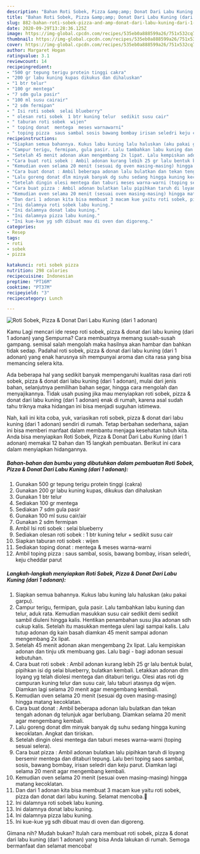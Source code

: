 ```yaml
---
description: "Bahan Roti Sobek, Pizza &amp;amp; Donat Dari Labu Kuning (dari 1 adonan) | Resep Bumbu Roti Sobek, Pizza &amp;amp; Donat Dari Labu Kuning (dari 1 adonan) Yang Enak Dan Mudah"
title: "Bahan Roti Sobek, Pizza &amp;amp; Donat Dari Labu Kuning (dari 1 adonan) | Resep Bumbu Roti Sobek, Pizza &amp;amp; Donat Dari Labu Kuning (dari 1 adonan) Yang Enak Dan Mudah"
slug: 882-bahan-roti-sobek-pizza-and-amp-donat-dari-labu-kuning-dari-1-adonan-resep-bumbu-roti-sobek-pizza-and-amp-donat-dari-labu-kuning-dari-1-adonan-yang-enak-dan-mudah
date: 2020-09-29T13:28:36.125Z
image: https://img-global.cpcdn.com/recipes/535eb0a888599a26/751x532cq70/roti-sobek-pizza-donat-dari-labu-kuning-dari-1-adonan-foto-resep-utama.jpg
thumbnail: https://img-global.cpcdn.com/recipes/535eb0a888599a26/751x532cq70/roti-sobek-pizza-donat-dari-labu-kuning-dari-1-adonan-foto-resep-utama.jpg
cover: https://img-global.cpcdn.com/recipes/535eb0a888599a26/751x532cq70/roti-sobek-pizza-donat-dari-labu-kuning-dari-1-adonan-foto-resep-utama.jpg
author: Margaret Hogan
ratingvalue: 3.1
reviewcount: 14
recipeingredient:
- "500 gr tepung terigu protein tinggi cakra"
- "200 gr labu kuning kupas dikukus dan dihaluskan"
- "1 btr telur"
- "100 gr mentega"
- "7 sdm gula pasir"
- "100 ml susu cairair"
- "2 sdm fermipan"
- " Isi roti sobek  selai blueberry"
- " olesan roti sobek  1 btr kuning telur  sedikit susu cair"
- " taburan roti sobek  wijen"
- " toping donat  mentega  meses warnawarni"
- " toping pizza  saus sambal sosis bawang bombay irisan seledri keju cheddar parut"
recipeinstructions:
- "Siapkan semua bahannya. Kukus labu kuning lalu haluskan (aku pakai garpu)."
- "Campur terigu, fermipan, gula pasir. Lalu tambahkan labu kuning dan telur, aduk rata. Kemudian masukkan susu cair sedikit demi sedikit sambil diuleni hingga kalis. Hentikan penambahan susu jika adonan sdh cukup kalis. Setelah itu masukkan mentega uleni lagi sampai kalis. Lalu tutup adonan dg kain basah diamkan 45 menit sampai adonan mengembang 2x lipat."
- "Setelah 45 menit adonan akan mengembang 2x lipat. Lalu kempiskan adonan dan tinju utk membuang gas. Lalu bagi - bagi adonan sesuai kebutuhan."
- "Cara buat roti sobek : Ambil adonan kurang lebih 25 gr lalu bentuk bulat, pipihkan isi dg selai blueberry, bulatkan kembali. Letakkan adonan dlm loyang yg telah diolesi mentega dan ditaburi terigu. Olesi atas roti dg campuran kuning telur dan susu cair, lalu taburi atasnya dg wijen. Diamkan lagi selama 20 menit agar mengembang kembali."
- "Kemudian oven selama 20 menit (sesuai dg oven masing-masing) hingga matang kecoklatan."
- "Cara buat donat : Ambil beberapa adonan lalu bulatkan dan tekan tengah adonan dg telunjuk agar berlubang. Diamkan selama 20 menit agar mengembang kembali."
- "Lalu goreng donat dlm minyak banyak dg suhu sedang hingga kuning kecoklatan. Angkat dan tiriskan."
- "Setelah dingin olesi mentega dan taburi meses warna-warni (toping sesuai selera)."
- "Cara buat pizza : Ambil adonan bulatkan lalu pipihkan taruh di loyang bersemir mentega dan ditaburi tepung. Lalu beri toping saos sambal, sosis, bawang bombay, irisan seledri dan keju parut. Diamkan lagi selama 20 menit agar mengembang kembali."
- "Kemudian oven selama 20 menit (sesuai oven masing-masing) hingga matang kecoklatan."
- "Dan dari 1 adonan kita bisa membuat 3 macam kue yaitu roti sobek, pizza dan donat dari labu kuning. Selamat mencoba.👩"
- "Ini dalamnya roti sobek labu kuning."
- "Ini dalamnya donat labu kuning."
- "Ini dalamnya pizza labu kuning."
- "Ini kue-kue yg sdh dibuat mau di oven dan digoreng."
categories:
- Resep
tags:
- roti
- sobek
- pizza

katakunci: roti sobek pizza 
nutrition: 298 calories
recipecuisine: Indonesian
preptime: "PT16M"
cooktime: "PT37M"
recipeyield: "3"
recipecategory: Lunch

---
```



![Roti Sobek, Pizza &amp; Donat Dari Labu Kuning (dari 1 adonan)](https://img-global.cpcdn.com/recipes/535eb0a888599a26/751x532cq70/roti-sobek-pizza-donat-dari-labu-kuning-dari-1-adonan-foto-resep-utama.jpg)

Kamu Lagi mencari ide resep roti sobek, pizza &amp; donat dari labu kuning (dari 1 adonan) yang Sempurna? Cara membuatnya memang susah-susah gampang. semisal salah mengolah maka hasilnya akan hambar dan bahkan tidak sedap. Padahal roti sobek, pizza &amp; donat dari labu kuning (dari 1 adonan) yang enak harusnya sih mempunyai aroma dan cita rasa yang bisa memancing selera kita.

Ada beberapa hal yang sedikit banyak mempengaruhi kualitas rasa dari roti sobek, pizza &amp; donat dari labu kuning (dari 1 adonan), mulai dari jenis bahan, selanjutnya pemilihan bahan segar, hingga cara mengolah dan menyajikannya. Tidak usah pusing jika mau menyiapkan roti sobek, pizza &amp; donat dari labu kuning (dari 1 adonan) enak di rumah, karena asal sudah tahu triknya maka hidangan ini bisa menjadi suguhan istimewa.




Nah, kali ini kita coba, yuk, variasikan roti sobek, pizza &amp; donat dari labu kuning (dari 1 adonan) sendiri di rumah. Tetap berbahan sederhana, sajian ini bisa memberi manfaat dalam membantu menjaga kesehatan tubuh kita. Anda bisa menyiapkan Roti Sobek, Pizza &amp; Donat Dari Labu Kuning (dari 1 adonan) memakai 12 bahan dan 15 langkah pembuatan. Berikut ini cara dalam menyiapkan hidangannya.

<!--inarticleads1-->

##### Bahan-bahan dan bumbu yang dibutuhkan dalam pembuatan Roti Sobek, Pizza &amp; Donat Dari Labu Kuning (dari 1 adonan):

1. Gunakan 500 gr tepung terigu protein tinggi (cakra)
1. Gunakan 200 gr labu kuning kupas, dikukus dan dihaluskan
1. Gunakan 1 btr telur
1. Sediakan 100 gr mentega
1. Sediakan 7 sdm gula pasir
1. Gunakan 100 ml susu cair/air
1. Gunakan 2 sdm fermipan
1. Ambil  Isi roti sobek : selai blueberry
1. Sediakan  olesan roti sobek : 1 btr kuning telur + sedikit susu cair
1. Siapkan  taburan roti sobek : wijen
1. Sediakan  toping donat : mentega &amp; meses warna-warni
1. Ambil  toping pizza : saus sambal, sosis, bawang bombay, irisan seledri, keju cheddar parut




<!--inarticleads2-->

##### Langkah-langkah menyiapkan Roti Sobek, Pizza &amp; Donat Dari Labu Kuning (dari 1 adonan):

1. Siapkan semua bahannya. Kukus labu kuning lalu haluskan (aku pakai garpu).
1. Campur terigu, fermipan, gula pasir. Lalu tambahkan labu kuning dan telur, aduk rata. Kemudian masukkan susu cair sedikit demi sedikit sambil diuleni hingga kalis. Hentikan penambahan susu jika adonan sdh cukup kalis. Setelah itu masukkan mentega uleni lagi sampai kalis. Lalu tutup adonan dg kain basah diamkan 45 menit sampai adonan mengembang 2x lipat.
1. Setelah 45 menit adonan akan mengembang 2x lipat. Lalu kempiskan adonan dan tinju utk membuang gas. Lalu bagi - bagi adonan sesuai kebutuhan.
1. Cara buat roti sobek : Ambil adonan kurang lebih 25 gr lalu bentuk bulat, pipihkan isi dg selai blueberry, bulatkan kembali. Letakkan adonan dlm loyang yg telah diolesi mentega dan ditaburi terigu. Olesi atas roti dg campuran kuning telur dan susu cair, lalu taburi atasnya dg wijen. Diamkan lagi selama 20 menit agar mengembang kembali.
1. Kemudian oven selama 20 menit (sesuai dg oven masing-masing) hingga matang kecoklatan.
1. Cara buat donat : Ambil beberapa adonan lalu bulatkan dan tekan tengah adonan dg telunjuk agar berlubang. Diamkan selama 20 menit agar mengembang kembali.
1. Lalu goreng donat dlm minyak banyak dg suhu sedang hingga kuning kecoklatan. Angkat dan tiriskan.
1. Setelah dingin olesi mentega dan taburi meses warna-warni (toping sesuai selera).
1. Cara buat pizza : Ambil adonan bulatkan lalu pipihkan taruh di loyang bersemir mentega dan ditaburi tepung. Lalu beri toping saos sambal, sosis, bawang bombay, irisan seledri dan keju parut. Diamkan lagi selama 20 menit agar mengembang kembali.
1. Kemudian oven selama 20 menit (sesuai oven masing-masing) hingga matang kecoklatan.
1. Dan dari 1 adonan kita bisa membuat 3 macam kue yaitu roti sobek, pizza dan donat dari labu kuning. Selamat mencoba.👩
1. Ini dalamnya roti sobek labu kuning.
1. Ini dalamnya donat labu kuning.
1. Ini dalamnya pizza labu kuning.
1. Ini kue-kue yg sdh dibuat mau di oven dan digoreng.




Gimana nih? Mudah bukan? Itulah cara membuat roti sobek, pizza &amp; donat dari labu kuning (dari 1 adonan) yang bisa Anda lakukan di rumah. Semoga bermanfaat dan selamat mencoba!
